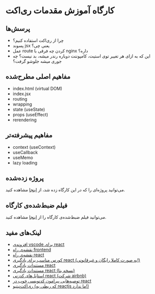 # کارگاه آموزش مقدمات ری‌اکت

## پرسش‌ها
- چرا از ری‌اکت استفاده کنیم؟
- پسوند jsx یعنی چی؟
- عمل route کردن چه فرقی با nginx داره؟
- این که به ازای هر تغییر توی استیت، کامپوننت دوباره رندر میشه، بد نیست؟ چه جوری میشه جلوشو گرفت؟

## مفاهیم اصلی مطرح‌شده
- index.html (virtual DOM)
- index.jsx  
- routing
- wrapping
- state (useState)
- props (useEffect)
- rerendering

## مفاهیم پیشرفته‌تر
- context (useContext)
- useCallback
- useMemo
- lazy loading

## پروژه زده‌شده

می‌توانید پروژه‌ای را که در این کارگاه زده شد، از [اینجا](https://github.com/mbehnasr/react-workshop-web-1400-sharif) مشاهده کنید.


## فیلم ضبط‌شده‌ی کارگاه
می‌توانید فیلم ضبط‌شده‌ی کارگاه را از [اینجا](https://aparat.com/v/CWXkp) مشاهده کنید.


## لینک‌های مفید
- [افزونه‌ی vscode برای react](https://marketplace.visualstudio.com/items?itemName=dsznajder.es7-react-js-snippets)
- [نقشه‌ی راه frontend](https://roadmap.sh/frontend)
- [نقشه‌ی راه react](https://roadmap.sh/react)
- [کورس مناسب برای یادگیری react (به صورت کاملا رایگان و غیرقانونی!)](https://download.ir/mastering-react/)
- [مستندات یادگیری react](https://reactjs.org/tutorial/tutorial.html)
- [مستندات یادگیری react (نسخه بتا)](https://beta.reactjs.org/learn)
- [استایل‌های کدزنی react (شرکت airbnb)](https://github.com/airbnb/javascript/tree/master/react)
- [توصیه‌هایی پیرامون کدنویسی خوب در react](https://medium.com/swlh/how-to-write-great-react-c4f23f2f3f4f)
- [ری‌اکت‌نیتیو (که ربطی به reactjs ما ندارد!)](https://reactnative.dev/)
